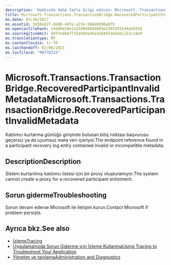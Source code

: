 ```yaml
---
description: 'Hakkında daha fazla bilgi edinin: Microsoft. Transactions. TransactionBridge. RecoveredParticipantInvalidMetadata'
title: Microsoft.Transactions.TransactionBridge.RecoveredParticipantInvalidMetadata
ms.date: 03/30/2017
ms.assetid: 5d38eb27-bb00-4d7e-a234-50de8d90a0f9
ms.openlocfilehash: 54d48d10e2a25d0d9044b85e23932915d4a69356
ms.sourcegitcommit: ddf7edb67715a5b9a45e3dd44536dabc153c1de0
ms.translationtype: MT
ms.contentlocale: tr-TR
ms.lasthandoff: 02/06/2021
ms.locfileid: "99770722"
---
```

# <a name="microsofttransactionstransactionbridgerecoveredparticipantinvalidmetadata"></a><span data-ttu-id="44b92-103">Microsoft.Transactions.TransactionBridge.RecoveredParticipantInvalidMetadata</span><span class="sxs-lookup"><span data-stu-id="44b92-103">Microsoft.Transactions.TransactionBridge.RecoveredParticipantInvalidMetadata</span></span>

<span data-ttu-id="44b92-104">Katılımcı kurtarma günlüğü girişinde bulunan bitiş noktası başvurusu geçersiz ya da uyumsuz meta veri içeriyor.</span><span class="sxs-lookup"><span data-stu-id="44b92-104">The endpoint reference found in a participant recovery log entry contained invalid or incompatible metadata.</span></span>  
  
## <a name="description"></a><span data-ttu-id="44b92-105">Description</span><span class="sxs-lookup"><span data-stu-id="44b92-105">Description</span></span>  

 <span data-ttu-id="44b92-106">Sistem kurtarılmış katılımcı listesi için bir proxy oluşturamıyor.</span><span class="sxs-lookup"><span data-stu-id="44b92-106">The system cannot create a proxy for a recovered participant enlistment.</span></span>  
  
## <a name="troubleshooting"></a><span data-ttu-id="44b92-107">Sorun giderme</span><span class="sxs-lookup"><span data-stu-id="44b92-107">Troubleshooting</span></span>  

 <span data-ttu-id="44b92-108">Sorun devam ederse Microsoft ile iletişim kurun.</span><span class="sxs-lookup"><span data-stu-id="44b92-108">Contact Microsoft if problem persists.</span></span>  
  
## <a name="see-also"></a><span data-ttu-id="44b92-109">Ayrıca bkz.</span><span class="sxs-lookup"><span data-stu-id="44b92-109">See also</span></span>

- [<span data-ttu-id="44b92-110">İzleme</span><span class="sxs-lookup"><span data-stu-id="44b92-110">Tracing</span></span>](index.md)
- [<span data-ttu-id="44b92-111">Uygulamanızda Sorun Giderme için İzleme Kullanma</span><span class="sxs-lookup"><span data-stu-id="44b92-111">Using Tracing to Troubleshoot Your Application</span></span>](using-tracing-to-troubleshoot-your-application.md)
- [<span data-ttu-id="44b92-112">Yönetim ve tanılama</span><span class="sxs-lookup"><span data-stu-id="44b92-112">Administration and Diagnostics</span></span>](../index.md)
